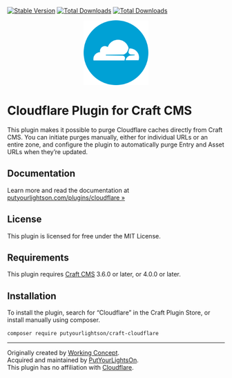 [![Stable Version](https://img.shields.io/packagist/v/putyourlightson/craft-cloudflare?label=stable)]((https://packagist.org/packages/putyourlightson/craft-cloudflare))
[![Total Downloads](https://img.shields.io/packagist/dt/workingconcept/craft-cloudflare)](https://packagist.org/packages/workingconcept/craft-cloudflare)
[![Total Downloads](https://img.shields.io/packagist/dt/putyourlightson/craft-cloudflare)](https://packagist.org/packages/putyourlightson/craft-cloudflare)

<p align="center"><img width="150" src="https://raw.githubusercontent.com/putyourlightson/craft-cloudflare/v2/src/icon.svg"></p>

# Cloudflare Plugin for Craft CMS

This plugin makes it possible to purge Cloudflare caches directly from Craft CMS. You can initiate purges manually, either for individual URLs or an entire zone, and configure the plugin to automatically purge Entry and Asset URLs when they’re updated.

## Documentation

Learn more and read the documentation at [putyourlightson.com/plugins/cloudflare »](https://putyourlightson.com/plugins/cloudflare)

## License

This plugin is licensed for free under the MIT License.

## Requirements

This plugin requires [Craft CMS](https://craftcms.com/) 3.6.0 or later, or 4.0.0 or later.

## Installation

To install the plugin, search for “Cloudflare” in the Craft Plugin Store, or install manually using composer.

```
composer require putyourlightson/craft-cloudflare
```

---

Originally created by [Working Concept](https://workingconcept.com).  
Acquired and maintained by [PutYourLightsOn](https://putyourlightson.com/).  
This plugin has no affiliation with [Cloudflare](https://www.cloudflare.com/).
